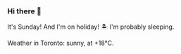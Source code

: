 ### Hi there :wave:

It's Sunday! And I'm on holiday! :desert_island: I'm probably sleeping.

Weather in Toronto: sunny, at +18°C.
